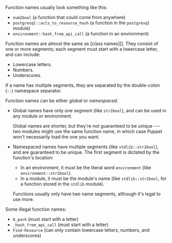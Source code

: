 Function names usually look something like this:

* `num2bool` (a function that could come from anywhere)
* `postgresql::acls_to_resource_hash` (a function in the `postgresql` module)
* `environment::hash_from_api_call` (a function in an environment)

Function names are almost the same as [class names][]. They consist of one or more segments; each segment must start with a lowercase letter, and can include:

* Lowercase letters.
* Numbers.
* Underscores.

If a name has multiple segments, they are separated by the double-colon (`::`) namespace separator.

Function names can be either _global_ or _namespaced._

* Global names have only one segment (like `str2bool`), and can be used in any module or environment.

    Global names are shorter, but they're not guaranteed to be unique --- two modules might use the same function name, in which case Puppet won't necessarily load the one you want.
* Namespaced names have multiple segments (like `stdlib::str2bool`), and are guaranteed to be unique. The first segment is dictated by the function's location:
    * In an environment, it must be the literal word `environment` (like `environment::str2bool`).
    * In a module, it must be the module's name (like `stdlib::str2bool`, for a function stored in the `stdlib` module).

    Functions usually only have two name segments, although it's legal to use more.

Some illegal function names:

* `6_pack` (must start with a letter)
* `_hash_from_api_call` (must start with a letter)
* `Find-Resource` (can only contain lowercase letters, numbers, and underscores)
